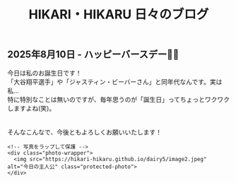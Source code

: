 <!DOCTYPE html>
<html lang="ja">
<head>
  <meta charset="UTF-8">
  <title>2025年8月10日 - My birthday! </title>
  <link rel="stylesheet" href="../style.css"> <!-- 共通CSSの読み込み -->
  <style>
    #blackout {
      display: none;
      position: fixed;
      inset: 0;
      background: black;
      z-index: 9999;
    }

    .protected-photo {
      width: 300px;
      user-select: none;
      -webkit-user-drag: none;
      pointer-events: auto;
      margin-bottom: 16px;

      /* 保存・スクショ対策（黒くなる可能性） */
      mix-blend-mode: multiply;
      filter: brightness(0.3);
      -webkit-mask-image: linear-gradient(black, black);
    }

    .photo-wrapper {
      position: relative;
      display: inline-block;
    }
  </style>
</head>
<body
  oncontextmenu="return false;"
  onselectstart="return false;"
  ondragstart="return false;"
>
  <header>
    <h1>HIKARI・HIKARU 日々のブログ</h1>
  </header>

  <main>
    <h2>2025年8月10日 - ハッピーバースデー🎂✨</h2>
    <p>
      今日は私のお誕生日です！<br>
      「大谷翔平選手」や「ジャスティン・ビーバーさん」と同年代なんです。実は私... <br>
      特に特別なことは無いのですが、毎年思うのが「誕生日」ってちょっとワクワクしますよね(笑)。 <br>
      <br><br>
      そんなこんなで、今後ともよろしくお願いいたします！
    </p>

    <!-- 写真をラップして保護 -->
    <div class="photo-wrapper">
      <img src="https://hikari-hikaru.github.io/dairy5/image2.jpeg" alt="今日の主人公" class="protected-photo">
    </div>
  </main>

  <div id="blackout"></div>

  <script>
    const photos = document.querySelectorAll('.protected-photo');
    const blackout = document.getElementById('blackout');

    photos.forEach(photo => {
      let timer;

      photo.addEventListener('touchstart', () => {
        timer = setTimeout(() => {
          blackout.style.display = 'block';
        }, 500);
      });

      photo.addEventListener('touchend', () => {
        clearTimeout(timer);
      });

      photo.addEventListener('touchcancel', () => {
        clearTimeout(timer);
      });
    });

    blackout.addEventListener('click', () => {
      blackout.style.display = 'none';
    });
  </script>
</body>
</html>
